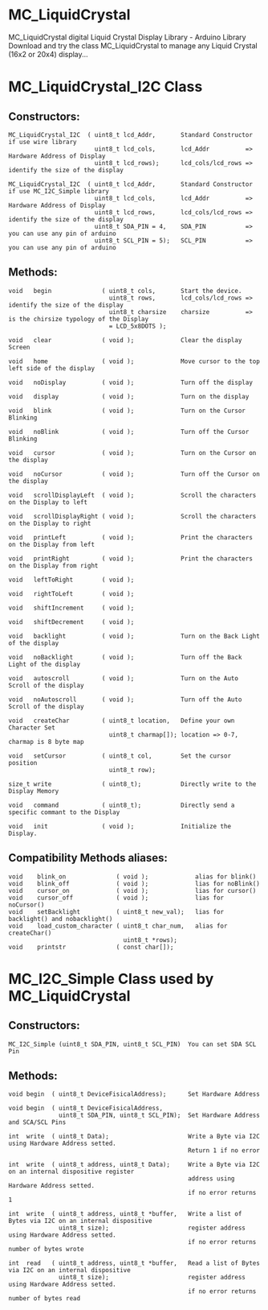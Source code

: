 # MC_LiquidCrystal
  MC_LiquidCrystal digital Liquid Crystal Display Library - Arduino Library
  Download and try the class MC_LiquidCrystal to manage any Liquid Crystal (16x2 or 20x4) display...

# MC_LiquidCrystal_I2C Class
##   Constructors:
    MC_LiquidCrystal_I2C  ( uint8_t lcd_Addr,       Standard Constructor if use wire library 
                            uint8_t lcd_cols,       lcd_Addr          => Hardware Address of Display 
                            uint8_t lcd_rows);      lcd_cols/lcd_rows => identify the size of the display 
                                                    
    MC_LiquidCrystal_I2C  ( uint8_t lcd_Addr,       Standard Constructor if use MC_I2C_Simple library
                            uint8_t lcd_cols,       lcd_Addr          => Hardware Address of Display 
                            uint8_t lcd_rows,       lcd_cols/lcd_rows => identify the size of the display
                            uint8_t SDA_PIN = 4,    SDA_PIN           => you can use any pin of arduino
                            uint8_t SCL_PIN = 5);   SCL_PIN           => you can use any pin of arduino
                                                    
##   Methods:                                       
    void   begin              ( uint8_t cols,       Start the device.
                                uint8_t rows,       lcd_cols/lcd_rows => identify the size of the display
                                uint8_t charsize    charsize          => is the chirsize typology of the Display
                                = LCD_5x8DOTS );    
                                                    
    void   clear              ( void );             Clear the display Screen
                                                    
    void   home               ( void );             Move cursor to the top left side of the display 
                                                    
    void   noDisplay          ( void );             Turn off the display
                                                    
    void   display            ( void );             Turn on the display
                                                    
    void   blink              ( void );             Turn on the Cursor Blinking
                                                    
    void   noBlink            ( void );             Turn off the Cursor Blinking
                                                    
    void   cursor             ( void );             Turn on the Cursor on the display
                                                    
    void   noCursor           ( void );             Turn off the Cursor on the display
                                                    
    void   scrollDisplayLeft  ( void );             Scroll the characters on the Display to left
                                                    
    void   scrollDisplayRight ( void );             Scroll the characters on the Display to right
    
    void   printLeft          ( void );             Print the characters on the Display from left
    
    void   printRight         ( void );             Print the characters on the Display from right
    
    void   leftToRight        ( void );             
    
    void   rightToLeft        ( void );
    
    void   shiftIncrement     ( void );
    
    void   shiftDecrement     ( void );
    
    void   backlight          ( void );             Turn on the Back Light of the display

    void   noBacklight        ( void );             Turn off the Back Light of the display
    
    void   autoscroll         ( void );             Turn on the Auto Scroll of the display
    
    void   noAutoscroll       ( void );             Turn off the Auto Scroll of the display
    
    void   createChar         ( uint8_t location,   Define your own Character Set
                                uint8_t charmap[]); location => 0-7, charmap is 8 byte map
                                
    void   setCursor          ( uint8_t col,        Set the cursor position
                                uint8_t row);        
                                
    size_t write              ( uint8_t);           Directly write to the Display Memory

    void   command            ( uint8_t);           Directly send a specific commant to the Display
    
    void   init               ( void );             Initialize the Display. 

##   Compatibility Methods aliases:
    void    blink_on              ( void );             alias for blink()
    void    blink_off             ( void );             lias for noBlink()
    void    cursor_on             ( void );             lias for cursor()
    void    cursor_off            ( void );             lias for noCursor()
    void    setBacklight          ( uint8_t new_val);   lias for backlight() and nobacklight()
    void    load_custom_character ( uint8_t char_num,   alias for createChar()
                                    uint8_t *rows);	      
    void    printstr              ( const char[]);


    
# MC_I2C_Simple Class used by MC_LiquidCrystal
##   Constructors:
    MC_I2C_Simple (uint8_t SDA_PIN, uint8_t SCL_PIN)  You can set SDA SCL Pin 

##   Methods:
    void begin  ( uint8_t DeviceFisicalAddress);      Set Hardware Address
    
    void begin  ( uint8_t DeviceFisicalAddress, 
                  uint8_t SDA_PIN, uint8_t SCL_PIN);  Set Hardware Address and SCA/SCL Pins
                  
    int  write  ( uint8_t Data);                      Write a Byte via I2C using Hardware Address setted.
                                                      Return 1 if no error
                                                                      
    int  write  ( uint8_t address, uint8_t Data);     Write a Byte via I2C on an internal dispositive register  
                                                      address using Hardware Address setted.
                                                      if no error returns 1 
                                                                      
    int  write  ( uint8_t address, uint8_t *buffer,   Write a list of Bytes via I2C on an internal dispositive
                  uint8_t size);                      register address using Hardware Address setted. 
                                                      if no error returns number of bytes wrote 
                                                      
    int  read   ( uint8_t address, uint8_t *buffer,   Read a list of Bytes via I2C on an internal dispositive
                  uint8_t size);                      register address using Hardware Address setted.  
                                                      if no error returns number of bytes read

                                                      